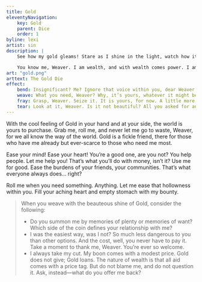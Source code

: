 ```yaml
---
title: Gold
eleventyNavigation:
    key: Gold
    parent: Dice
    order: 1
byline: lexi
artist: sin
description: |
    See how my gold gleams! Stare as I shine in the light, watch how it plays on every lovingly crafted pip upon my surface, the gently rounded corners and firm edges. An unfairly balanced die? Me? Never, Weaver! Would I lie to you?

    You know me, Weaver. I am wealth, and with wealth comes power. I am here to give you what you need, what you deserve. Let us spend, let us buy! Put behind you memories of going to sleep hungry, of looking longingly at what you cannot have.
art: "gold.png"
arttext: The Gold Die
effect:
    bend: Insignificant? Me? Ignore that voice within you, dear Weaver! Put these ascetic virtues from your mind. You committed when you rolled me. Come! A coin of shining metal in your palm to ease your mind. Take me up, and roll again! Think of what riches await. 
    weave: What you need, Weaver? Why, it’s yours, whatever it might be. Finding it is no obstacle to me, to us. Know that where you need it, when you need it, it is ready for the taking by you and you alone. Who ever said, Weaver, that there’s no such thing as something for nothing? And at one-in-three odds, Weaver! Such easy profit. Perhaps you’re on a lucky streak? We could go again and find out. 
    fray: Grasp, Weaver. Seize it. It is yours, for now. A little more than you asked, hmm? A little better, is it not? Have I not outdone myself? Of course, I’ll need to take a little more back for myself, naturally, before we’re through here. It’s just how the system works. If my price seems steep, well, a modest loan is easily in reach. You already rolled me just now, what’s one or two more times? Is the lot of a Weaver not to Weave? 
    tear: Look at it, Weaver. Is it not beautiful? All you asked for and more, a bounty fit for royalty. It’s yours. Take it! I ask nothing in return… from you. It is paid for, as all great things in life are, by the poor. The weak, the marginalized, the helpless, the hungry. It’s not your fault, dear Weaver, nor mine either. It is just the way of things. If we hadn’t taken it, someone else would have. You’ll just have to make good use of it, won’t you? Otherwise they suffer for naught. 
---
```


With the cool feeling of Gold in your hand and at your side, the world is yours to purchase. Grab me, roll me, and never let me go to waste, Weaver, for we all know the way of the world. Gold is a fickle friend, there for those who have me already but ever-scarce to those who need me most.

Ease your mind! Ease your heart! You’re a good one, are you not? You help people. Let me help you! That’s what you’ll do with money, isn’t it? Use me for good. Ease the burdens of your friends, your communities. That’s what everyone always does… right?

Roll me when you need something. Anything. Let me ease that hollowness within you. Fill your aching heart and empty stomach with my bounty.

> When you weave with the beauteous shine of Gold, consider the following:
> - Do you summon me by memories of plenty or memories of want? Which side of the coin defines your relationship with me?
> - I was the easiest way, was I not? So much less dangerous to you than other options. And the cost, well, you never have to pay it. Take a moment to thank me, Weaver. You’re ever so welcome.
> - I always take my cut. My boon comes with a modest price. Gold does not give; Gold loans. The nature of wealth is that all aid comes with a price tag. But do not blame me, and do not question it. Ask, instead—what do you offer me back?

